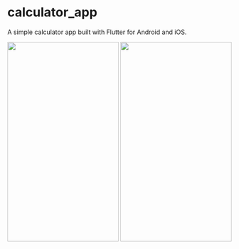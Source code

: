 # calculator_app

A simple calculator app built with Flutter for Android and iOS.


<img src="https://user-images.githubusercontent.com/71610086/145244093-c60ba718-bdad-4db0-9453-88003b3be96c.gif"  width="250" height="450" >


<img src="https://user-images.githubusercontent.com/71610086/145244213-c8d28727-28e3-4d7b-aa32-260188a74b8d.gif"  width="250" height="450" >



